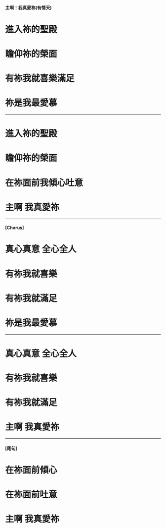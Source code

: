 #### 主啊！我真愛祢(有情天)

# 進入祢的聖殿 
# 瞻仰祢的榮面 
# 有祢我就喜樂滿足 
# 祢是我最愛慕 

---

# 進入祢的聖殿 
# 瞻仰祢的榮面 
# 在祢面前我傾心吐意 
# 主啊 我真愛祢

---

#### [Chorus]
# 真心真意 全心全人 
# 有祢我就喜樂 
# 有祢我就滿足 
# 祢是我最愛慕

---

# 真心真意 全心全人 
# 有祢我就喜樂 
# 有祢我就滿足 
# 主啊 我真愛祢

---

#### [尾句]
# 在祢面前傾心 
# 在祢面前吐意 
# 主啊 我真愛祢 